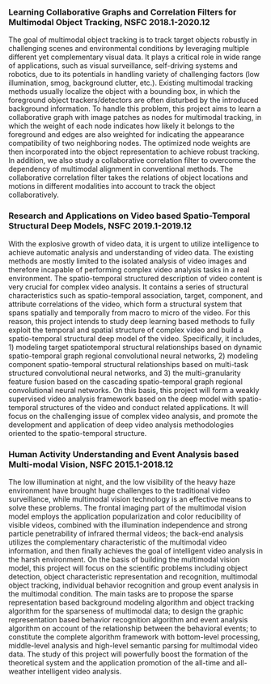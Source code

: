 ### Learning Collaborative Graphs and Correlation Filters for Multimodal Object Tracking, NSFC 2018.1-2020.12

The goal of multimodal object tracking is to track target objects robustly in challenging scenes and environmental conditions by leveraging multiple different yet complementary visual data. It plays a critical role in wide range of applications, such as visual surveillance, self-driving systems and robotics, due to its potentials in handling variety of challenging factors (low illumination, smog, background clutter, etc.). Existing multimodal tracking methods usually localize the object with a bounding box, in which the foreground object trackers/detectors are often disturbed by the introduced background information. To handle this problem, this project aims to learn a collaborative graph with image patches as nodes for multimodal tracking, in which the weight of each node indicates how likely it belongs to the foreground and edges are also weighted for indicating the appearance compatibility of two neighboring nodes. The optimized node weights are then incorporated into the object representation to achieve robust tracking. In addition, we also study a collaborative correlation filter to overcome the dependency of multimodal alignment in conventional methods. The collaborative correlation filter takes the relations of object locations and motions in different modalities into account to track the object collaboratively.

### Research and Applications on Video based Spatio-Temporal Structural Deep Models, NSFC 2019.1-2019.12

With the explosive growth of video data, it is urgent to utilize intelligence to achieve automatic analysis and understanding of video data. The existing methods are mostly limited to the isolated analysis of video images and therefore incapable of performing complex video analysis tasks in a real environment. The spatio-temporal structured description of video content is very crucial for complex video analysis. It contains a series of structural characteristics such as spatio-temporal association, target, component, and attribute correlations of the video, which form a structural system that spans spatially and temporally from macro to micro of the video. For this reason, this project intends to study deep learning based methods to fully exploit the temporal and spatial structure of complex video and build a spatio-temporal structural deep model of the video. Specifically, it includes, 1) modeling target spatiotemporal structural relationships based on dynamic spatio-temporal graph regional convolutional neural networks, 2) modeling component spatio-temporal structural relationships based on multi-task structured convolutional neural networks, and 3) the multi-granularity feature fusion based on the cascading spatio-temporal graph regional convolutional neural networks. On this basis, this project will form a weakly supervised video analysis framework based on the deep model with spatio-temporal structures of the video and conduct related applications. It will focus on the challenging issue of complex video analysis, and promote the development and application of deep video analysis methodologies oriented to the spatio-temporal structure.


### Human Activity Understanding and Event Analysis based Multi-modal Vision, NSFC 2015.1-2018.12

The low illumination at night, and the low visibility of the heavy haze environment have brought huge challenges to the traditional video surveillance, while multimodal vision technology is an effective means to solve these problems. The frontal imaging part of the multimodal vision model employs the application popularization and color reducibility of visible videos, combined with the illumination independence and strong particle penetrability of infrared thermal videos; the back-end analysis utilizes the complementary characteristic of the multimodal video information, and then finally achieves the goal of intelligent video analysis in the harsh environment. On the basis of building the multimodal vision model, this project will focus on the scientific problems including object detection, object characteristic representation and recognition, multimodal object tracking, individual behavior recognition and group event analysis in the multimodal condition. The main tasks are to propose the sparse representation based background modeling algorithm and object tracking algorithm for the sparseness of multimodal data; to design the graphic representation based behavior recognition algorithm and event analysis algorithm on account of the relationship between the behavioral events; to constitute the complete algorithm framework with bottom-level processing, middle-level analysis and high-level semantic parsing for multimodal video data. The study of this project will powerfully boost the formation of the theoretical system and the application promotion of the all-time and all-weather intelligent video analysis.
